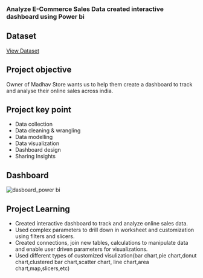 ### Analyze E-Commerce Sales Data created interactive dashboard using Power bi

## Dataset
<a href="https://github.com/payal-dabhi/PowerBi-project/blob/main/Madhav_store.pbix">View Dataset</a>

## Project objective
Owner of Madhav Store wants us to help them create a dashboard to track and analyse their online sales across india.
## Project key point
-	Data collection
-	Data cleaning & wrangling
-	Data modelling
-	Data visualization
-	Dashboard design
-	Sharing Insights

## Dashboard
![dasboard_power bi](https://github.com/user-attachments/assets/163c44ff-39ad-4c42-9afc-05582e8bd5a2)

## Project Learning
- Created interactive dashboard to track and analyze online sales data.
- Used complex parameters to drill down in worksheet and customization using filters and slicers.
- Created connections, join new tables, calculations to manipulate data and enable user driven parameters for visualizations.
- Used different types of customized visulization(bar chart,pie chart,donut chart,clustered bar chart,scatter chart, line chart,area chart,map,slicers,etc)  




